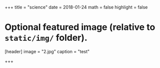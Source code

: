 +++
title = "science"
date = 2018-01-24
math = false
highlight = false

# Optional featured image (relative to `static/img/` folder).
[header]
image = "2.jpg"
caption = "test"

+++
